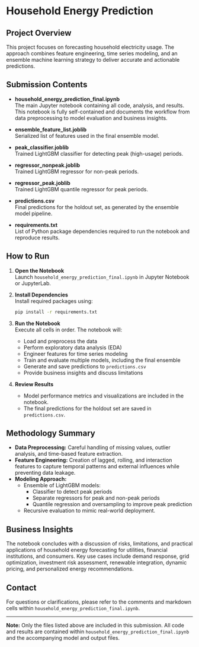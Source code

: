 # Household Energy Prediction 

## Project Overview
This project focuses on forecasting household electricity usage. The approach combines feature engineering, time series modeling, and an ensemble machine learning strategy to deliver accurate and actionable predictions.

## Submission Contents
- **household_energy_prediction_final.ipynb**  
  The main Jupyter notebook containing all code, analysis, and results. This notebook is fully self-contained and documents the workflow from data preprocessing to model evaluation and business insights.

- **ensemble_feature_list.joblib**  
  Serialized list of features used in the final ensemble model.

- **peak_classifier.joblib**  
  Trained LightGBM classifier for detecting peak (high-usage) periods.

- **regressor_nonpeak.joblib**  
  Trained LightGBM regressor for non-peak periods.

- **regressor_peak.joblib**  
  Trained LightGBM quantile regressor for peak periods.

- **predictions.csv**  
  Final predictions for the holdout set, as generated by the ensemble model pipeline.

- **requirements.txt**  
  List of Python package dependencies required to run the notebook and reproduce results.

## How to Run
1. **Open the Notebook**  
   Launch `household_energy_prediction_final.ipynb` in Jupyter Notebook or JupyterLab.

2. **Install Dependencies**  
   Install required packages using:
   ```bash
   pip install -r requirements.txt
   ```

3. **Run the Notebook**  
   Execute all cells in order. The notebook will:
   - Load and preprocess the data
   - Perform exploratory data analysis (EDA)
   - Engineer features for time series modeling
   - Train and evaluate multiple models, including the final ensemble
   - Generate and save predictions to `predictions.csv`
   - Provide business insights and discuss limitations

4. **Review Results**  
   - Model performance metrics and visualizations are included in the notebook.
   - The final predictions for the holdout set are saved in `predictions.csv`.

## Methodology Summary
- **Data Preprocessing:** Careful handling of missing values, outlier analysis, and time-based feature extraction.
- **Feature Engineering:** Creation of lagged, rolling, and interaction features to capture temporal patterns and external influences while preventing data leakage.
- **Modeling Approach:**
  - Ensemble of LightGBM models:
    - Classifier to detect peak periods
    - Separate regressors for peak and non-peak periods
    - Quantile regression and oversampling to improve peak prediction
  - Recursive evaluation to mimic real-world deployment.

## Business Insights
The notebook concludes with a discussion of risks, limitations, and practical applications of household energy forecasting for utilities, financial institutions, and consumers. Key use cases include demand response, grid optimization, investment risk assessment, renewable integration, dynamic pricing, and personalized energy recommendations.

## Contact
For questions or clarifications, please refer to the comments and markdown cells within `household_energy_prediction_final.ipynb`.

---

**Note:** Only the files listed above are included in this submission. All code and results are contained within `household_energy_prediction_final.ipynb` and the accompanying model and output files. 